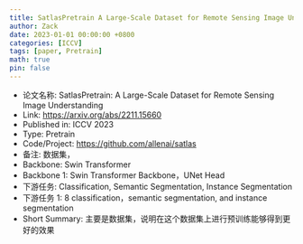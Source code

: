 ```yaml
---
title: SatlasPretrain A Large-Scale Dataset for Remote Sensing Image Understanding
author: Zack
date: 2023-01-01 00:00:00 +0800
categories: [ICCV]
tags: [paper, Pretrain]
math: true
pin: false
---
```

- 论文名称: SatlasPretrain: A Large-Scale Dataset for Remote Sensing Image Understanding
- Link: https://arxiv.org/abs/2211.15660
- Published in: ICCV 2023
- Type: Pretrain
- Code/Project: https://github.com/allenai/satlas
- 备注: 数据集，
- Backbone: Swin Transformer
- Backbone 1: Swin Transformer Backbone，UNet Head
- 下游任务: Classification, Semantic Segmentation, Instance Segmentation
- 下游任务 1: 8 classification，semantic segmentation, and instance segmentation
- Short Summary: 主要是数据集，说明在这个数据集上进行预训练能够得到更好的效果
